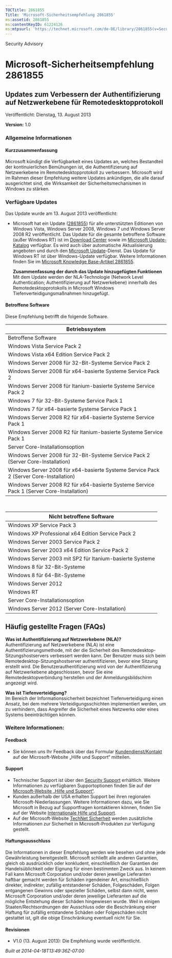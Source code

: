 ```yaml
---
TOCTitle: 2861855
Title: 'Microsoft-Sicherheitsempfehlung 2861855'
ms:assetid: 2861855
ms:contentKeyID: 61224126
ms:mtpsurl: 'https://technet.microsoft.com/de-DE/library/2861855(v=Security.10)'
---
```


Security Advisory

Microsoft-Sicherheitsempfehlung 2861855
=======================================

Updates zum Verbessern der Authentifizierung auf Netzwerkebene für Remotedesktopprotokoll
-----------------------------------------------------------------------------------------

Veröffentlicht: Dienstag, 13. August 2013

**Version:** 1.0

### Allgemeine Informationen

#### Kurzzusammenfassung

Microsoft kündigt die Verfügbarkeit eines Updates an, welches Bestandteil der kontinuierlichen Bemühungen ist, die Authentifizierung auf Netzwerkebene im Remotedesktopprotokoll zu verbessern. Microsoft wird im Rahmen dieser Empfehlung weitere Updates ankündigen, die alle darauf ausgerichtet sind, die Wirksamkeit der Sicherheitsmechanismen in Windows zu stärken.

### Verfügbare Updates

Das Update wurde am 13. August 2013 veröffentlicht:

-   Microsoft hat ein Update ([2861855](https://support.microsoft.com/kb/2861855)) für alle unterstützten Editionen von Windows Vista, Windows Server 2008, Windows 7 und Windows Server 2008 R2 veröffentlicht. Das Update für die gesamte betroffene Software (außer Windows RT) ist im [Download Center](https://www.microsoft.com/download/default.aspx) sowie im [Microsoft Update-Katalog](https://go.microsoft.com/fwlink/?linkid=96155) verfügbar. Es wird auch über automatische Aktualisierung angeboten und durch den [Microsoft Update](https://go.microsoft.com/fwlink/?linkid=40747&displaylang=de)-Dienst. Das Update für Windows RT ist über Windows-Update verfügbar. Weitere Informationen finden Sie im [Microsoft Knowledge Base-Artikel 2861855](https://support.microsoft.com/kb/2861855).  

    **Zusammenfassung der durch das Update hinzugefügten Funktionen**  
    Mit dem Update werden der NLA-Technologie (Network Level Authentication; Authentifizierung auf Netzwerkebene) innerhalb des Remotedesktopprotokolls in Microsoft Windows Tiefenverteidigungsmaßnahmen hinzugefügt.

#### Betroffene Software

Diese Empfehlung betrifft die folgende Software.

| Betriebssystem                                                                            |
|-------------------------------------------------------------------------------------------|
| Betroffene Software                                                                       |
| Windows Vista Service Pack 2                                                              |
| Windows Vista x64 Edition Service Pack 2                                                  |
| Windows Server 2008 für 32-Bit-Systeme Service Pack 2                                     |
| Windows Server 2008 für x64-basierte Systeme Service Pack 2                               |
| Windows Server 2008 für Itanium-basierte Systeme Service Pack 2                           |
| Windows 7 für 32-Bit-Systeme Service Pack 1                                               |
| Windows 7 für x64-basierte Systeme Service Pack 1                                         |
| Windows Server 2008 R2 für x64-basierte Systeme Service Pack 1                            |
| Windows Server 2008 R2 für Itanium-basierte Systeme Service Pack 1                        |
| Server Core-Installationsoption                                                           |
| Windows Server 2008 für 32-Bit-Systeme Service Pack 2 (Server Core-Installation)          |
| Windows Server 2008 für x64-basierte Systeme Service Pack 2 (Server Core-Installation)    |
| Windows Server 2008 R2 für x64-basierte Systeme Service Pack 1 (Server Core-Installation) |

<p><br/></p>

| Nicht betroffene Software                                |
|----------------------------------------------------------|
| Windows XP Service Pack 3                                |
| Windows XP Professional x64 Edition Service Pack 2       |
| Windows Server 2003 Service Pack 2                       |
| Windows Server 2003 x64 Edition Service Pack 2           |
| Windows Server 2003 mit SP2 für Itanium-basierte Systeme |
| Windows 8 für 32-Bit-Systeme                             |
| Windows 8 für 64-Bit-Systeme                             |
| Windows Server 2012                                      |
| Windows RT                                               |
| Server Core-Installationsoption                          |
| Windows Server 2012 (Server Core-Installation)           |

Häufig gestellte Fragen (FAQs)
------------------------------

**Was ist Authentifizierung auf Netzwerkebene (NLA)?**  
Authentifizierung auf Netzwerkebene (NLA) ist eine Authentifizierungsmethode, mit der die Sicherheit des Remotedesktop-Sitzungshostservers verbessert werden kann. Der Benutzer muss sich beim Remotedesktop-Sitzungshostserver authentifizieren, bevor eine Sitzung erstellt wird. Die Benutzerauthentifizierung wird von der Authentifizierung auf Netzwerkebene abgeschlossen, bevor Sie eine Remotedesktopverbindung herstellen und der Anmeldungsbildschirm angezeigt wird.

**Was ist Tiefenverteidigung?**  
Im Bereich der Informationssicherheit bezeichnet Tiefenverteidigung einen Ansatz, bei dem mehrere Verteidigungsschichten implementiert werden, um zu verhindern, dass Angreifer die Sicherheit eines Netzwerks oder eines Systems beeinträchtigen können.

### Weitere Informationen:

#### Feedback

-   Sie können uns Ihr Feedback über das Formular [Kundendienst/Kontakt](https://support.microsoft.com/common/survey.aspx?scid=sw;en;1257&showpage=1&ws=technet&sd=tech) auf der Microsoft-Website „Hilfe und Support“ mitteilen.

#### Support

-   Technischer Support ist über den [Security Support](https://go.microsoft.com/fwlink/?linkid=21131) erhältlich. Weitere Informationen zu verfügbaren Supportoptionen finden Sie auf der [Microsoft-Website „Hilfe und Support“](https://support.microsoft.com/).
-   Kunden außerhalb der USA erhalten Support bei ihren regionalen Microsoft-Niederlassungen. Weitere Informationen dazu, wie Sie Microsoft in Bezug auf Supportfragen kontaktieren können, finden Sie auf der Website [Internationale Hilfe und Support](https://go.microsoft.com/fwlink/?linkid=21155).
-   Auf der Microsoft-Website [TechNet Sicherheit](https://technet.microsoft.com/de-de/security/default.aspx) werden zusätzliche Informationen zur Sicherheit in Microsoft-Produkten zur Verfügung gestellt.

#### Haftungsausschluss

Die Informationen in dieser Empfehlung werden wie besehen und ohne jede Gewährleistung bereitgestellt. Microsoft schließt alle anderen Garantien, gleich ob ausdrücklich oder konkludent, einschließlich der Garantien der Handelsüblichkeit oder Eignung für einen bestimmten Zweck aus. In keinem Fall kann Microsoft Corporation und/oder deren jeweilige Lieferanten haftbar gemacht werden für Schäden irgendeiner Art, einschließlich direkter, indirekter, zufällig entstandener Schäden, Folgeschäden, Folgen entgangenen Gewinns oder spezieller Schäden, selbst dann nicht, wenn Microsoft Corporation und/oder deren jeweilige Lieferanten auf die mögliche Entstehung dieser Schäden hingewiesen wurde. Weil in einigen Staaten/Rechtsordnungen der Ausschluss oder die Beschränkung einer Haftung für zufällig entstandene Schäden oder Folgeschäden nicht gestattet ist, gilt die obige Einschränkung eventuell nicht für Sie.

#### Revisionen

-   V1.0 (13. August 2013): Die Empfehlung wurde veröffentlicht.

*Built at 2014-04-18T13:49:36Z-07:00*
